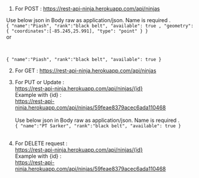 1. For POST : https://rest-api-ninja.herokuapp.com/api/ninjas


Use below json in Body raw as application/json. Name is required .
<br/>
``
{
 "name":"Piash",
 "rank":"black belt",
 "available": true ,
 "geometry": { "coordinates":[-85.245,25.991], "type": "point"
 }
}
``
<br/>
or

<br/>

``
{
	"name":"Piash",
	"rank":"black belt",
	"available": true
}
``

2. For GET : https://rest-api-ninja.herokuapp.com/api/ninjas

3. For PUT or Update :<br/>
https://rest-api-ninja.herokuapp.com/api/ninjas/{id}  
Example with {id} : <br/>
https://rest-api-ninja.herokuapp.com/api/ninjas/59feae8379acec6ada110468
<br/><br/>
Use below json in Body raw as application/json. Name is required .<br/>
``
{
	"name":"PT Sarker",
	"rank":"black belt",
	"available": true
}
``
<br/><br/>
4. For DELETE request :<br/>
https://rest-api-ninja.herokuapp.com/api/ninjas/{id}  <br/>
Example with {id} :<br/>
https://rest-api-ninja.herokuapp.com/api/ninjas/59feae8379acec6ada110468
